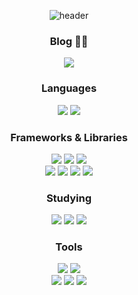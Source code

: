 <div align="center">

![header](https://capsule-render.vercel.app/api?type=venom&height=200&color=0:004FF9,100:6FB1FC&text=Sung-Woo%20Jeon&section=header&reversal=false&desc=Everything%20you%20want%20is%20on%20the%20other%20side%20of%20fear.&descAlign=58&descAlignY=70&textBg=false&fontColor=f1f1f1&fontAlignY=44&descSize=18)

### Blog ✍🏻
<div>
  <a href="https://velog.io/@castillou/posts">
    <img src="https://img.shields.io/badge/Velog-20C997?style=flat-square&logo=Velog&logoColor=20C997&labelColor=f9f9f9" />
  </a>
</div>

### Languages
<div>
  <img src="https://img.shields.io/badge/Typescript-%233178C6?style=flat-square&logo=Typescript&logoColor=%233178C6&labelColor=f9f9f9" />
  <img src="https://img.shields.io/badge/JavaScript-%23F7DF1E?style=flat-square&logo=JavaScript&logoColor=%23F7DF1E&labelColor=f9f9f9" />
</div>

### Frameworks & Libraries
<div>
  <img src="https://img.shields.io/badge/NextJs-%20%23000000?style=flat-square&logo=Next.js&logoColor=%20%23000000&labelColor=f9f9f9" />
  <img src="https://img.shields.io/badge/React-20232a.svg?style=flat-square&logo=react&logoColor=61DAFB" />
  <img src="https://img.shields.io/badge/Vue.js-%234FC08D?style=flat-square&logo=Vue.js&logoColor=%234FC08D&labelColor=f9f9f9" />
  <br>
  <img src="https://img.shields.io/badge/zustand-%23FF0000?style=flat-square" />
  <img src="https://img.shields.io/badge/React%20Query-%23FF4154?style=flat-square&logo=React%20Query&logoColor=FF4154&labelColor=f9f9f9" />
  <img src="https://img.shields.io/badge/styled%20components-%23DB7093?style=flat-square&logo=styled-components&logoColor=%23DB7093&labelColor=f9f9f9">
  <img src="https://img.shields.io/badge/tailwindcss-%2306B6D4?style=flat-square&logo=tailwindcss&logoColor=%2306B6D4&labelColor=%23f9f9f9">
</div>

### Studying
<div>
  <img src="https://img.shields.io/badge/Redux-764ABC?style=flat-square&logo=redux&logoColor=764ABC&labelColor=f9f9f9" />
  <img src="https://img.shields.io/badge/MongoDB-%2347A248?style=flat-square&logo=MongoDB&logoColor=%2347A248&labelColor=f9f9f9" />
  <img src="https://img.shields.io/badge/Express-%23000000?style=flat-square&logo=Express&logoColor=%23000000&labelColor=f9f9f9" />
</div>

### Tools
<div>
  <img src="https://img.shields.io/badge/Git-F05033?style=flat-square&logo=git&logoColor=F05033&labelColor=f9f9f9" />
  <img src="https://img.shields.io/badge/Github-181717?style=flat-square&logo=github&logoColor=181717&labelColor=f9f9f9" />
  <br>
  <img src="https://img.shields.io/badge/Figma-F24E1E.svg?style=flat-square&logo=figma&logoColor=F24E1E&labelColor=f9f9f9" />
  <img src="https://img.shields.io/badge/adobe%20photoshop-%23001E36?style=flat-square" />
  <img src="https://img.shields.io/badge/adobe%20illustrator-%23330000?style=flat-square" />
<div/>

<div/>

  
